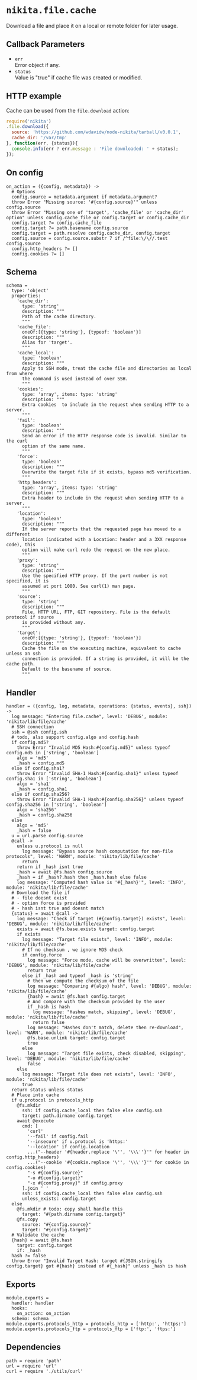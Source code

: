 
# `nikita.file.cache`

Download a file and place it on a local or remote folder for later usage.

## Callback Parameters

* `err`   
  Error object if any.   
* `status`   
  Value is "true" if cache file was created or modified.   

## HTTP example

Cache can be used from the `file.download` action:

```js
require('nikita')
.file.download({
  source: 'https://github.com/wdavidw/node-nikita/tarball/v0.0.1',
  cache_dir: '/var/tmp'
}, function(err, {status}){
  console.info(err ? err.message : 'File downloaded: ' + status);
});
```

## On config

    on_action = ({config, metadata}) ->
      # Options
      config.source = metadata.argument if metadata.argument?
      throw Error "Missing source: '#{config.source}'" unless config.source
      throw Error "Missing one of 'target', 'cache_file' or 'cache_dir' option" unless config.cache_file or config.target or config.cache_dir
      config.target ?= config.cache_file
      config.target ?= path.basename config.source
      config.target = path.resolve config.cache_dir, config.target
      config.source = config.source.substr 7 if /^file:\/\//.test config.source
      config.http_headers ?= []
      config.cookies ?= []

## Schema

    schema =
      type: 'object'
      properties:
        'cache_dir':
          type: 'string'
          description: """
          Path of the cache directory.
          """
        'cache_file':
          oneOf:[{type: 'string'}, {typeof: 'boolean'}]
          description: """
          Alias for 'target'.
          """
        'cache_local':
          type: 'boolean'
          description: """
          Apply to SSH mode, treat the cache file and directories as local from where
          the command is used instead of over SSH.
          """
        'cookies':
          type: 'array', items: type: 'string'
          description: """
          Extra cookies  to include in the request when sending HTTP to a server.
          """
        'fail':
          type: 'boolean'
          description: """
          Send an error if the HTTP response code is invalid. Similar to the curl
          option of the same name.
          """
        'force':
          type: 'boolean'
          description: """
          Overwrite the target file if it exists, bypass md5 verification.
          """
        'http_headers':
          type: 'array', items: type: 'string'
          description: """
          Extra header to include in the request when sending HTTP to a server.
          """
        'location':
          type: 'boolean'
          description: """
          If the server reports that the requested page has moved to a different
          location (indicated with a Location: header and a 3XX response code), this
          option will make curl redo the request on the new place.
          """
        'proxy':
          type: 'string'
          description: """
          Use the specified HTTP proxy. If the port number is not specified, it is
          assumed at port 1080. See curl(1) man page.
          """
        'source':
          type: 'string'
          description: """
          File, HTTP URL, FTP, GIT repository. File is the default protocol if source
          is provided without any.
          """
        'target':
          oneOf:[{type: 'string'}, {typeof: 'boolean'}]
          description: """
          Cache the file on the executing machine, equivalent to cache unless an ssh
          connection is provided. If a string is provided, it will be the cache path.
          Default to the basename of source.
          """

## Handler

    handler = ({config, log, metadata, operations: {status, events}, ssh}) ->
      log message: "Entering file.cache", level: 'DEBUG', module: 'nikita/lib/file/cache'
      # SSH connection
      ssh = @ssh config.ssh
      # todo, also support config.algo and config.hash
      if config.md5?
        throw Error "Invalid MD5 Hash:#{config.md5}" unless typeof config.md5 in ['string', 'boolean']
        algo = 'md5'
        _hash = config.md5
      else if config.sha1?
        throw Error "Invalid SHA-1 Hash:#{config.sha1}" unless typeof config.sha1 in ['string', 'boolean']
        algo = 'sha1'
        _hash = config.sha1
      else if config.sha256?
        throw Error "Invalid SHA-1 Hash:#{config.sha256}" unless typeof config.sha256 in ['string', 'boolean']
        algo = 'sha256'
        _hash = config.sha256
      else
        algo = 'md5'
        _hash = false
      u = url.parse config.source
      @call ->
        unless u.protocol is null
          log message: "Bypass source hash computation for non-file protocols", level: 'WARN', module: 'nikita/lib/file/cache'
          return
        return if _hash isnt true
        _hash = await @fs.hash config.source
        _hash = if _hash?.hash then _hash.hash else false
        log message: "Computed hash value is '#{_hash}'", level: 'INFO', module: 'nikita/lib/file/cache'
      # Download the file if
      # - file doesnt exist
      # - option force is provided
      # - hash isnt true and doesnt match
      {status} = await @call ->
        log message: "Check if target (#{config.target}) exists", level: 'DEBUG', module: 'nikita/lib/file/cache'
        exists = await @fs.base.exists target: config.target
        if exists
          log message: "Target file exists", level: 'INFO', module: 'nikita/lib/file/cache'
          # If no checksum , we ignore MD5 check
          if config.force
            log message: "Force mode, cache will be overwritten", level: 'DEBUG', module: 'nikita/lib/file/cache'
            return true
          else if _hash and typeof _hash is 'string'
            # then we compute the checksum of the file
            log message: "Comparing #{algo} hash", level: 'DEBUG', module: 'nikita/lib/file/cache'
            {hash} = await @fs.hash config.target
            # And compare with the checksum provided by the user
            if _hash is hash
              log message: "Hashes match, skipping", level: 'DEBUG', module: 'nikita/lib/file/cache'
              return false
            log message: "Hashes don't match, delete then re-download", level: 'WARN', module: 'nikita/lib/file/cache'
            @fs.base.unlink target: config.target
            true
          else
            log message: "Target file exists, check disabled, skipping", level: 'DEBUG', module: 'nikita/lib/file/cache'
            false
        else
          log message: "Target file does not exists", level: 'INFO', module: 'nikita/lib/file/cache'
          true
      return status unless status
      # Place into cache
      if u.protocol in protocols_http
        @fs.mkdir
          ssh: if config.cache_local then false else config.ssh
          target: path.dirname config.target
        await @execute
          cmd: [
            'curl'
            '--fail' if config.fail
            '--insecure' if u.protocol is 'https:'
            '--location' if config.location
            ...("--header '#{header.replace '\'', '\\\''}'" for header in config.http_headers)
            ...("--cookie '#{cookie.replace '\'', '\\\''}'" for cookie in config.cookies)
            "-s #{config.source}"
            "-o #{config.target}"
            "-x #{config.proxy}" if config.proxy
          ].join ' '
          ssh: if config.cache_local then false else config.ssh
          unless_exists: config.target
      else
        @fs.mkdir # todo: copy shall handle this
          target: "#{path.dirname config.target}"
        @fs.copy
          source: "#{config.source}"
          target: "#{config.target}"
      # Validate the cache
      {hash} = await @fs.hash
        target: config.target
        if: _hash
      hash ?= false
      throw Error "Invalid Target Hash: target #{JSON.stringify config.target} got #{hash} instead of #{_hash}" unless _hash is hash

## Exports

    module.exports =
      handler: handler
      hooks:
        on_action: on_action
      schema: schema
    module.exports.protocols_http = protocols_http = ['http:', 'https:']
    module.exports.protocols_ftp = protocols_ftp = ['ftp:', 'ftps:']

## Dependencies

    path = require 'path'
    url = require 'url'
    curl = require './utils/curl'
